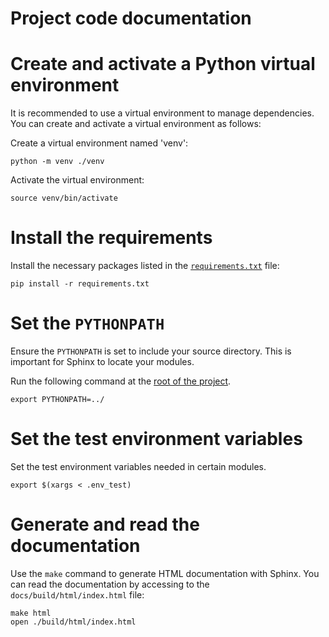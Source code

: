 # Project code documentation

# Create and activate a Python virtual environment

It is recommended to use a virtual environment to manage dependencies. You can create and activate a virtual environment as follows:

Create a virtual environment named 'venv':
```shell
python -m venv ./venv
```

Activate the virtual environment:

```shell
source venv/bin/activate
```

# Install the requirements

Install the necessary packages listed in the [`requirements.txt`](/docs/requirements.txt) file:

```shell
pip install -r requirements.txt
```

# Set the `PYTHONPATH`

Ensure the `PYTHONPATH` is set to include your source directory. This is important for Sphinx to locate your modules.

Run the following command at the [root of the project](/).
```shell
export PYTHONPATH=../
```


# Set the test environment variables

Set the test environment variables needed in certain modules.

```shell
export $(xargs < .env_test)
```

# Generate and read the documentation

Use the `make` command to generate HTML documentation with Sphinx. You can read the documentation by accessing to the `docs/build/html/index.html` file:

```shell
make html
open ./build/html/index.html
```
